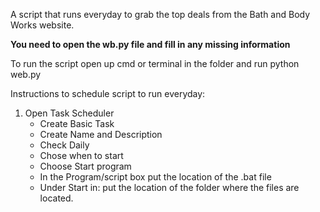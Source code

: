 A script that runs everyday to grab the top deals from the Bath and Body Works website.


**You need to open the wb.py file and fill in any missing information**

To run the script open up cmd or terminal in the folder and run python web.py

Instructions to schedule script to run everyday:

1. Open Task Scheduler
	- Create Basic Task
	- Create Name and Description
	- Check Daily
	- Chose when to start
	- Choose Start program
	- In the Program/script box put the location of the .bat file
	- Under Start in:
		put the location of the folder where the files are located.